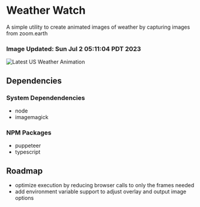 # Weather Watch

A simple utility to create animated images of weather by capturing images from zoom.earth

### Image Updated: Sun Jul  2 05:11:04 PDT 2023

![Latest US Weather Animation](animations/2023-07-02.webp)

## Dependencies
### System Dependendencies
* node
* imagemagick
### NPM Packages
* puppeteer
* typescript

## Roadmap
* optimize execution by reducing browser calls to only the frames needed
* add environment variable support to adjust overlay and output image options
